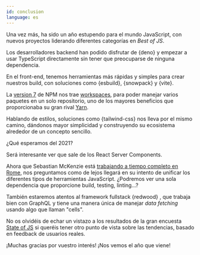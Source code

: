 ```yaml
---
id: conclusion  
language: es
---
```


Una vez más, ha sido un año estupendo para el mundo JavaScript, con nuevos proyectos liderando diferentes categorías en _Best of JS_.

Los desarrolladores backend han podido disfrutar de {deno} y empezar a usar TypeScript directamente sin tener que preocuparse de ninguna dependencia.

En el front-end, tenemos herramientas más rápidas y simples para crear nuestros build, con soluciones como {esbuild}, {snowpack} y {vite}.

La [version 7](https://blog.npmjs.org/post/631877012766785536/release-v700) de NPM nos trae [workspaces](https://docs.npmjs.com/cli/v7/using-npm/workspaces), para poder manejar varios paquetes en un solo repositorio, uno de los mayores beneficios que proporcionaba su gran rival [Yarn](https://yarnpkg.com/).

Hablando de estilos, soluciones como {tailwind-css} nos lleva por el mismo camino, dándonos mayor simplicidad y construyendo su ecosistema alrededor de un concepto sencillo.

¿Qué esperamos del 2021?

Será interesante ver que sale de los React Server Components.

Ahora que Sebastian McKenzie está [trabajando a tiempo completo en Rome](https://rome.tools/funding/), nos preguntamos como de lejos llegará en su intento de unificar los diferentes tipos de herramientas JavaScript. ¿Podremos ver una sola dependencia que proporcione build, testing, linting...?

También estaremos atentos al framework fullstack {redwood} , que trabaja bien con GraphQL y tiene una manera única de manejar *data fetching* usando algo que llaman "cells".

No os olvidéis de echar un vistazo a los resultados de la gran encuesta [State of JS](https://2020.stateofjs.com/en-US/) si queréis tener otro punto de vista sobre las tendencias, basado en feedback de usuarios reales.

¡Muchas gracias por vuestro interés! ¡Nos vemos el año que viene!




